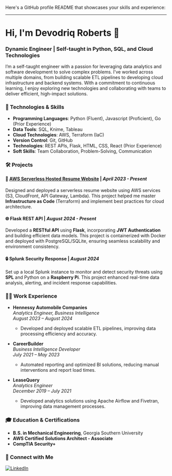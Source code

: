 Here's a GitHub profile README that showcases your skills and experience:

---

# Hi, I'm Devodriq Roberts 👋

### Dynamic Engineer | Self-taught in Python, SQL, and Cloud Technologies

I’m a self-taught engineer with a passion for leveraging data analytics and software development to solve complex problems. I’ve worked across multiple domains, from building scalable ETL pipelines to developing cloud infrastructure and backend systems. With a commitment to continuous learning, I enjoy exploring new technologies and collaborating with teams to deliver efficient, high-impact solutions.

### 🔧 Technologies & Skills
- **Programming Languages**: Python (Fluent), Javascript (Proficient), Go (Prior Experience)
- **Data Tools**: SQL, Knime, Tableau
- **Cloud Technologies**: AWS, Terraform (IaC)
- **Version Control**: Git, GitHub
- **Technologies**: REST APIs, Flask, HTML, CSS, React (Prior Experience)
- **Soft Skills**: Team Collaboration, Problem-Solving, Communication

### 🛠 Projects

#### 📄 [AWS Serverless Hosted Resume Website](https://yourwebsite.com) | *April 2023 - Present*
Designed and deployed a serverless resume website using AWS services (S3, CloudFront, API Gateway, Lambda). This project helped me master **Infrastructure as Code** (Terraform) and implement best practices for cloud architecture.

#### 🌐 Flask REST API | *August 2024 - Present*
Developed a **RESTful API** using **Flask**, incorporating **JWT Authentication** and building efficient data models. This project is containerized with Docker and deployed with PostgreSQL/SQLite, ensuring seamless scalability and environment consistency.

#### 🔒 Splunk Security Response | *August 2024*
Set up a local Splunk instance to monitor and detect security threats using **SPL** and Python on a **Raspberry Pi**. This project enhanced real-time data analysis, alerting, and incident response capabilities.

### 👩‍💻 Work Experience

- **Hennessy Automobile Companies**  
  *Analytics Engineer, Business Intelligence*  
  *August 2023 – August 2024*  
  - Developed and deployed scalable ETL pipelines, improving data processing efficiency and accuracy.

- **CareerBuilder**  
  *Business Intelligence Developer*  
  *July 2021 – May 2023*  
  - Automated reporting and optimized BI solutions, reducing manual interventions and report load times.

- **LeaseQuery**  
  *Analytics Engineer*  
  *December 2019 – July 2021*  
  - Developed analytics solutions using Apache Airflow and Fivetran, improving data management processes.

### 🎓 Education & Certifications
- **B.S. in Mechanical Engineering**, Georgia Southern University
- **AWS Certified Solutions Architect - Associate**
- **CompTIA Security+**


### 🤝 Connect with Me
[![LinkedIn](https://img.shields.io/badge/LinkedIn-Connect-blue)](http://www.linkedin.com/in/devodriq-roberts)



